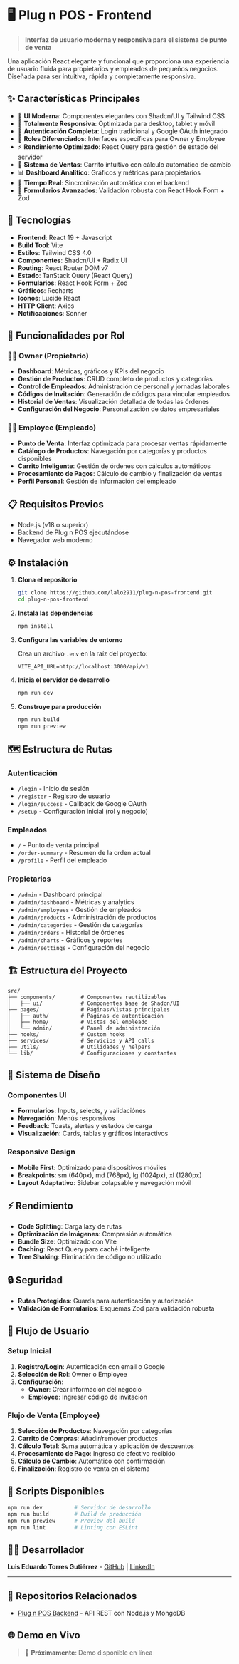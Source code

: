 # 🖥️ Plug n POS - Frontend

> **Interfaz de usuario moderna y responsiva para el sistema de punto de venta**

Una aplicación React elegante y funcional que proporciona una experiencia de usuario fluida para propietarios y empleados de pequeños negocios. Diseñada para ser intuitiva, rápida y completamente responsiva.

## ✨ Características Principales

- 🎨 **UI Moderna**: Componentes elegantes con Shadcn/UI y Tailwind CSS
- 📱 **Totalmente Responsiva**: Optimizada para desktop, tablet y móvil
- 🔐 **Autenticación Completa**: Login tradicional y Google OAuth integrado
- 👥 **Roles Diferenciados**: Interfaces específicas para Owner y Employee
- ⚡ **Rendimiento Optimizado**: React Query para gestión de estado del servidor
- 🛒 **Sistema de Ventas**: Carrito intuitivo con cálculo automático de cambio
- 📊 **Dashboard Analítico**: Gráficos y métricas para propietarios
- 🔄 **Tiempo Real**: Sincronización automática con el backend
- 📝 **Formularios Avanzados**: Validación robusta con React Hook Form + Zod

## 🚀 Tecnologías

- **Frontend**: React 19 + Javascript
- **Build Tool**: Vite
- **Estilos**: Tailwind CSS 4.0
- **Componentes**: Shadcn/UI + Radix UI
- **Routing**: React Router DOM v7
- **Estado**: TanStack Query (React Query)
- **Formularios**: React Hook Form + Zod
- **Gráficos**: Recharts
- **Iconos**: Lucide React
- **HTTP Client**: Axios
- **Notificaciones**: Sonner

## 🎯 Funcionalidades por Rol

### 👨‍💼 Owner (Propietario)
- **Dashboard**: Métricas, gráficos y KPIs del negocio
- **Gestión de Productos**: CRUD completo de productos y categorías
- **Control de Empleados**: Administración de personal y jornadas laborales
- **Códigos de Invitación**: Generación de códigos para vincular empleados
- **Historial de Ventas**: Visualización detallada de todas las órdenes
- **Configuración del Negocio**: Personalización de datos empresariales

### 👨‍💻 Employee (Empleado)
- **Punto de Venta**: Interfaz optimizada para procesar ventas rápidamente
- **Catálogo de Productos**: Navegación por categorías y productos disponibles
- **Carrito Inteligente**: Gestión de órdenes con cálculos automáticos
- **Procesamiento de Pagos**: Cálculo de cambio y finalización de ventas
- **Perfil Personal**: Gestión de información del empleado

## 📋 Requisitos Previos

- Node.js (v18 o superior)
- Backend de Plug n POS ejecutándose
- Navegador web moderno

## ⚙️ Instalación

1. **Clona el repositorio**
   ```bash
   git clone https://github.com/lalo2911/plug-n-pos-frontend.git
   cd plug-n-pos-frontend
   ```

2. **Instala las dependencias**
   ```bash
   npm install
   ```

3. **Configura las variables de entorno**
   
   Crea un archivo `.env` en la raíz del proyecto:
   ```env
   VITE_API_URL=http://localhost:3000/api/v1
   ```

4. **Inicia el servidor de desarrollo**
   ```bash
   npm run dev
   ```

5. **Construye para producción**
   ```bash
   npm run build
   npm run preview
   ```

## 🗺️ Estructura de Rutas

### Autenticación
- `/login` - Inicio de sesión
- `/register` - Registro de usuario
- `/login/success` - Callback de Google OAuth
- `/setup` - Configuración inicial (rol y negocio)

### Empleados
- `/` - Punto de venta principal
- `/order-summary` - Resumen de la orden actual
- `/profile` - Perfil del empleado

### Propietarios
- `/admin` - Dashboard principal
- `/admin/dashboard` - Métricas y analytics
- `/admin/employees` - Gestión de empleados
- `/admin/products` - Administración de productos
- `/admin/categories` - Gestión de categorías
- `/admin/orders` - Historial de órdenes
- `/admin/charts` - Gráficos y reportes
- `/admin/settings` - Configuración del negocio

## 🏗️ Estructura del Proyecto

```
src/
├── components/        # Componentes reutilizables
│   ├── ui/            # Componentes base de Shadcn/UI
├── pages/             # Páginas/Vistas principales
│   ├── auth/          # Páginas de autenticación
│   ├── home/          # Vistas del empleado
│   └── admin/         # Panel de administración
├── hooks/             # Custom hooks
├── services/          # Servicios y API calls
├── utils/             # Utilidades y helpers
└── lib/               # Configuraciones y constantes
```

## 🎨 Sistema de Diseño

### Componentes UI
- **Formularios**: Inputs, selects, y validaciónes
- **Navegación**: Menús responsivos
- **Feedback**: Toasts, alertas y estados de carga
- **Visualización**: Cards, tablas y gráficos interactivos

### Responsive Design
- **Mobile First**: Optimizado para dispositivos móviles
- **Breakpoints**: sm (640px), md (768px), lg (1024px), xl (1280px)
- **Layout Adaptativo**: Sidebar colapsable y navegación móvil

## ⚡ Rendimiento

- **Code Splitting**: Carga lazy de rutas
- **Optimización de Imágenes**: Compresión automática
- **Bundle Size**: Optimizado con Vite
- **Caching**: React Query para caché inteligente
- **Tree Shaking**: Eliminación de código no utilizado

## 🔒 Seguridad

- **Rutas Protegidas**: Guards para autenticación y autorización
- **Validación de Formularios**: Esquemas Zod para validación robusta

## 🚀 Flujo de Usuario

### Setup Inicial
1. **Registro/Login**: Autenticación con email o Google
2. **Selección de Rol**: Owner o Employee
3. **Configuración**:
   - **Owner**: Crear información del negocio
   - **Employee**: Ingresar código de invitación

### Flujo de Venta (Employee)
1. **Selección de Productos**: Navegación por categorías
2. **Carrito de Compras**: Añadir/remover productos
3. **Cálculo Total**: Suma automática y aplicación de descuentos
4. **Procesamiento de Pago**: Ingreso de efectivo recibido
5. **Cálculo de Cambio**: Automático con confirmación
6. **Finalización**: Registro de venta en el sistema

## 🔧 Scripts Disponibles

```bash
npm run dev          # Servidor de desarrollo
npm run build        # Build de producción
npm run preview      # Preview del build
npm run lint         # Linting con ESLint
```

## 👨‍💻 Desarrollador

**Luis Eduardo Torres Gutiérrez** - [GitHub](https://github.com/lalo2911) | [LinkedIn](https://linkedin.com/in/ltorresdev)

---

## 🔗 Repositorios Relacionados

- [Plug n POS Backend](https://github.com/lalo2911/plug-n-pos-backend) - API REST con Node.js y MongoDB

## 🌐 Demo en Vivo

> 🚧 **Próximamente**: Demo disponible en línea